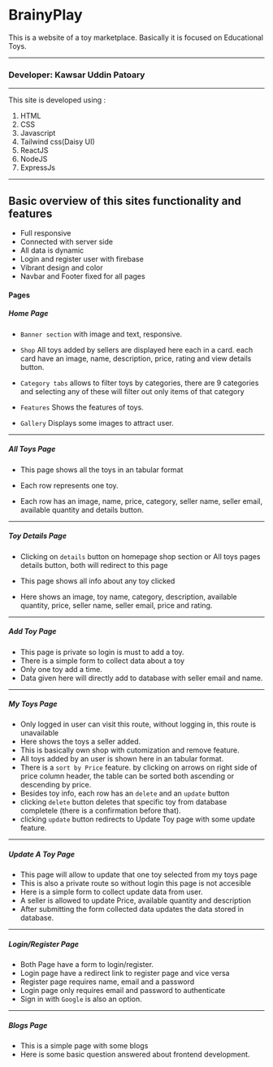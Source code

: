 # BrainyPlay

This is a website of a toy marketplace. Basically it is focused on Educational Toys. 

---

### Developer: Kawsar Uddin Patoary


---
This site is developed using :

1. HTML
2. CSS
3. Javascript
4. Tailwind css(Daisy UI)
5. ReactJS
6. NodeJS
7. ExpressJs

---

## Basic overview of this sites functionality and features

- Full responsive
- Connected with server side
- All data is dynamic
- Login and register user with firebase
- Vibrant design and color
- Navbar and Footer fixed for all pages

#### Pages

##### Home Page
- `Banner section` with image and text, responsive.

- `Shop` All toys added by sellers are displayed here each in a card. each card have an image, name, description, price, rating and view details button. 

- `Category tabs` allows to filter toys by categories, there are 9 categories and selecting any of these will filter out only items of that category

- `Features` Shows the features of toys.

- `Gallery` Displays some images to attract user.


---
##### All Toys Page

- This page shows all the toys in an tabular format

- Each row represents one toy.

- Each row has an image, name, price, category, seller name, seller email, available quantity and details button.

---
##### Toy Details Page

- Clicking on `details` button on homepage shop section or All toys pages details button, both will redirect to this page

- This page shows all info about any toy clicked

- Here shows an image, toy name, category, description, available quantity, price, seller name, seller email, price and rating.

---
##### Add Toy Page

- This page is private so login is must to add a toy.
- There is a simple form to collect data about a toy
- Only one toy add a time.
- Data given here will directly add to database with seller email and name.
---

##### My Toys Page

- Only logged in user can visit this route, without logging in, this route is unavailable
- Here shows the toys a seller added.
- This is basically own shop with cutomization and remove feature.
- All toys added by an user is shown here in an tabular format.
- There is a `sort by Price` feature. by clicking on arrows on right side of price column header, the table can be sorted both ascending or descending by price.
- Besides toy info, each row has an `delete` and an `update` button
- clicking `delete` button deletes that specific toy from database completele (there is a confirmation before that).
- clicking `update` button redirects to Update Toy page with some update feature. 

---

##### Update A Toy Page

- This page will allow to update that one toy selected from my toys page
- This is also a private route so without login this page is not accesible
- Here is a simple form to collect update data from user.
- A seller is allowed to update Price, available quantity and description
- After submitting the form collected data updates the data stored in database.

---

##### Login/Register Page

- Both Page have a form to login/register.
- Login page have a redirect link to register page and vice versa
- Register page requires name, email and a password
- Login page only requires email and password to authenticate
- Sign in with `Google` is also an option.

---

##### Blogs Page
- This is a simple page with some blogs
- Here is some basic question answered about frontend development.

